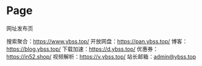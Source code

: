 # Page
网址发布页

搜索聚合：https://www.ybss.top/
开放网盘：https://pan.ybss.top/
博客：https://blog.ybss.top/
下载加速：https://d.ybss.top/
优惠券：https://in52.shop/
视频解析：https://v.ybss.top/
站长邮箱：admin@ybss.top
